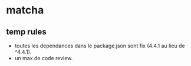# matcha

## temp rules

- toutes les dependances dans le package.json sont fix (4.4.1 au lieu de ^4.4.1).
- un max de code review.
